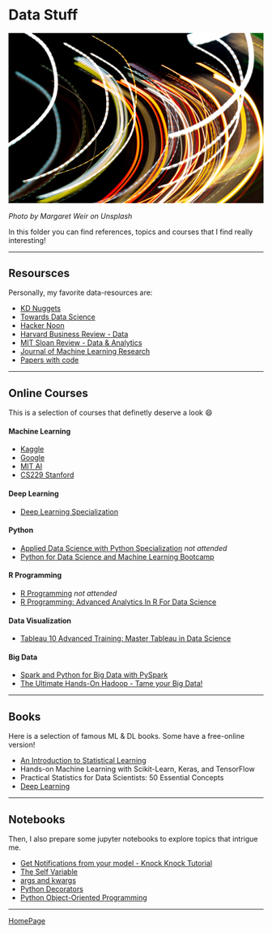 # Data Stuff

![datacover](margaret-weir-GZyjbLNOaFg-unsplash.jpg)

_Photo by Margaret Weir on Unsplash_

In this folder you can find references, topics and courses that I find really interesting!

---

## Resoursces
Personally, my favorite data-resources are:
* [KD Nuggets](https://www.kdnuggets.com/)
* [Towards Data Science](https://towardsdatascience.com/)
* [Hacker Noon](https://hackernoon.com/)
* [Harvard Business Review - Data](https://hbr.org/topic/data)
* [MIT Sloan Review - Data & Analytics](https://sloanreview.mit.edu/topic/data-and-analytics/)
* [Journal of Machine Learning Research](http://www.jmlr.org/)
* [Papers with code](https://paperswithcode.com/)

---

## Online Courses
This is a selection of courses that definetly deserve a look :smile:

#### Machine Learning
* [Kaggle](https://www.kaggle.com/learn/machine-learning)
* [Google](https://developers.google.com/machine-learning/crash-course/ml-intro)
* [MIT AI](https://ocw.mit.edu/courses/electrical-engineering-and-computer-science/6-034-artificial-intelligence-fall-2010/lecture-videos/)
* [CS229 Stanford](http://cs229.stanford.edu/)

#### Deep Learning
* [Deep Learning Specialization](https://www.coursera.org/specializations/deep-learning?)

#### Python
* [Applied Data Science with Python Specialization](https://www.coursera.org/specializations/data-science-python) _not attended_
* [Python for Data Science and Machine Learning Bootcamp](https://www.udemy.com/python-for-data-science-and-machine-learning-bootcamp/learn/v4/overview)

#### R Programming
* [R Programming](https://www.coursera.org/learn/r-programming) _not attended_
* [R Programming: Advanced Analytics In R For Data Science](https://www.udemy.com/r-analytics/learn/v4/overview)

#### Data Visualization
* [Tableau 10 Advanced Training: Master Tableau in Data Science](https://www.udemy.com/tableau10-advanced/learn/v4/overview)

#### Big Data
* [Spark and Python for Big Data with PySpark](https://www.udemy.com/spark-and-python-for-big-data-with-pyspark/learn/v4/overview)
* [The Ultimate Hands-On Hadoop - Tame your Big Data!](https://www.udemy.com/the-ultimate-hands-on-hadoop-tame-your-big-data/learn/v4/overview)

---

## Books
Here is a selection of famous ML & DL books. Some have a free-online version!
* [An Introduction to Statistical Learning](http://www-bcf.usc.edu/~gareth/ISL/)
* Hands-on Machine Learning with Scikit-Learn, Keras, and TensorFlow
* Practical Statistics for Data Scientists: 50 Essential Concepts
* [Deep Learning](https://www.deeplearningbook.org/)

---

## Notebooks
Then, I also prepare some jupyter notebooks to explore topics that intrigue me.
* [Get Notifications from your model - Knock Knock Tutorial](knockknock_tutorial)
* [The Self Variable](The%20Self%20variable.html)
* [args and kwargs](args%20and%20kwargs.html)
* [Python Decorators](Python_Decorators.html)
* [Python Object-Oriented Programming](Python_OOP.html)

---

[HomePage](../README.md)
